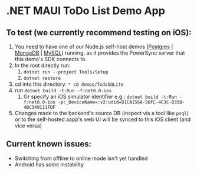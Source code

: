 # .NET MAUI ToDo List Demo App

## To test (we currently recommend testing on iOS):
1. You need to have one of our Node.js self-host demos ([Postgres](https://github.com/powersync-ja/self-host-demo/tree/main/demos/nodejs) | [MongoDB](https://github.com/powersync-ja/self-host-demo/tree/main/demos/nodejs-mongodb) | [MySQL](https://github.com/powersync-ja/self-host-demo/tree/main/demos/nodejs-mysql)) running, as it provides the PowerSync server that this demo's SDK connects to.
2. In the root directly run:
   1. `dotnet run --project Tools/Setup`
   2. `dotnet restore`
3. cd into this directory: `* cd demos/TodoSQLite `
4. run `dotnet build -t:Run -f:net8.0-ios`
   1. Or specify an iOS simulator identifier e.g.: `dotnet build -t:Run -f:net8.0-ios -p:_DeviceName=:v2:udid=B1CA156A-56FC-4C3C-B35D-4BC349111FDF`
5. Changes made to the backend's source DB (inspect via a tool like `psql`) or to the self-hosted aapp's web UI will be synced to this iOS client (and vice versa)

## Current known issues:
* Switching from offline to online mode isn't yet handled
* Android has some instability

